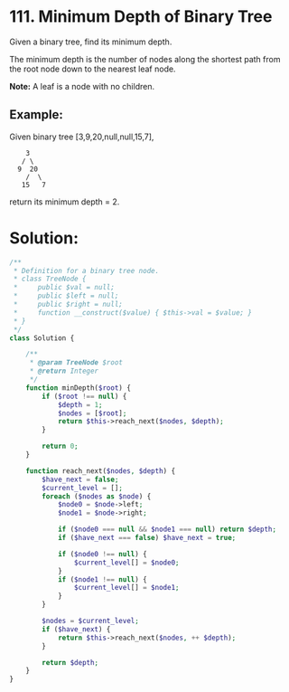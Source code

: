 # 111. Minimum Depth of Binary Tree
Given a binary tree, find its minimum depth.

The minimum depth is the number of nodes along the shortest path from the root node down to the nearest leaf node.

**Note:** A leaf is a node with no children.
## Example:
Given binary tree [3,9,20,null,null,15,7],
~~~
    3
   / \
  9  20
    /  \
   15   7
~~~
return its minimum depth = 2.
# Solution:
~~~PHP
/**
 * Definition for a binary tree node.
 * class TreeNode {
 *     public $val = null;
 *     public $left = null;
 *     public $right = null;
 *     function __construct($value) { $this->val = $value; }
 * }
 */
class Solution {

    /**
     * @param TreeNode $root
     * @return Integer
     */
    function minDepth($root) {
        if ($root !== null) {
            $depth = 1;
            $nodes = [$root];
            return $this->reach_next($nodes, $depth);
        }

        return 0;
    }

    function reach_next($nodes, $depth) {
        $have_next = false;
        $current_level = [];
        foreach ($nodes as $node) {
            $node0 = $node->left;
            $node1 = $node->right;

            if ($node0 === null && $node1 === null) return $depth;
            if ($have_next === false) $have_next = true;

            if ($node0 !== null) {
                $current_level[] = $node0;
            }
            if ($node1 !== null) {
                $current_level[] = $node1;
            }
        }

        $nodes = $current_level;
        if ($have_next) {
            return $this->reach_next($nodes, ++ $depth);
        }

        return $depth;
    }
}
~~~